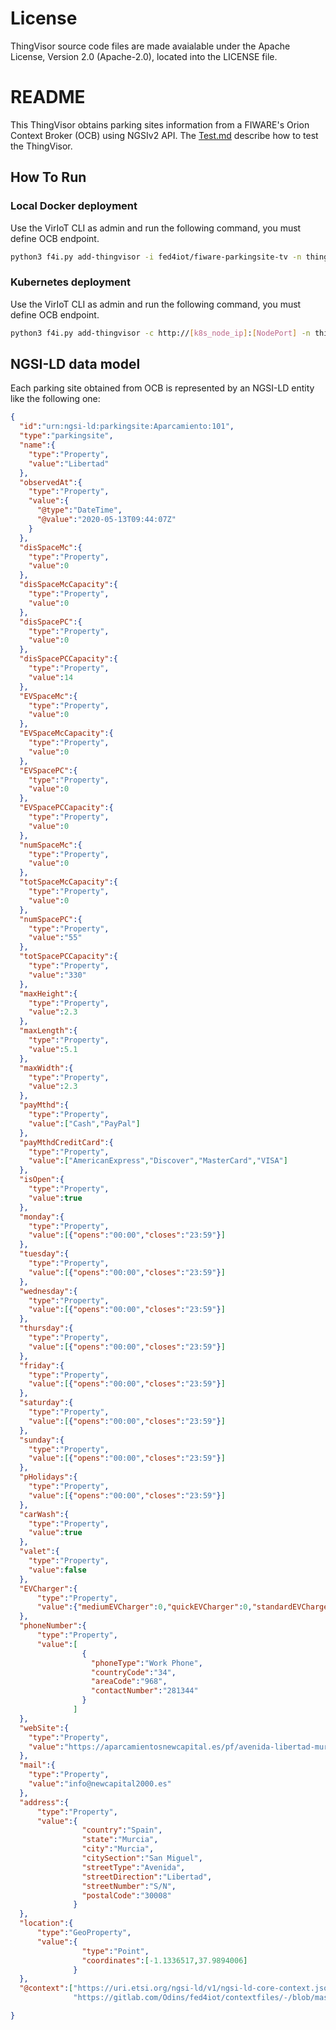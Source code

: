 # License

ThingVisor source code files are made avaialable under the Apache License, Version 2.0 (Apache-2.0), located into the LICENSE file.

# README

This ThingVisor obtains parking sites information from a FIWARE's Orion Context Broker (OCB) using NGSIv2 API.
The [Test.md](./Test.md) describe how to test the ThingVisor.

## How To Run

### Local Docker deployment

Use the VirIoT CLI as admin and run the following command, you must define OCB endpoint.

```bash  
python3 f4i.py add-thingvisor -i fed4iot/fiware-parkingsite-tv -n thingVisorID_ParkingSite -d "thingVisorID_ParkingSite" -p "{'ocb_ip':'<OCB_Public_IP>', 'ocb_port':'<OCB_Port>'}"
```

### Kubernetes deployment

Use the VirIoT CLI as admin and run the following command, you must define OCB endpoint.

```bash  
python3 f4i.py add-thingvisor -c http://[k8s_node_ip]:[NodePort] -n thingVisorID_ParkingSite -d "thingVisorID_ParkingSite" -p "{'ocb_ip':'<OCB_Public_IP>', 'ocb_port':'<OCB_Port>'}" -y "yaml/thingVisor-murcia-parkingsite.yaml"
```

## NGSI-LD data model

Each parking site obtained from OCB is represented by an NGSI-LD entity like the following one:

```json
{
  "id":"urn:ngsi-ld:parkingsite:Aparcamiento:101",
  "type":"parkingsite",
  "name":{
    "type":"Property",
    "value":"Libertad"
  },
  "observedAt":{
    "type":"Property",
    "value":{
      "@type":"DateTime",
      "@value":"2020-05-13T09:44:07Z"
    }
  },
  "disSpaceMc":{ 
    "type":"Property",
    "value":0
  },
  "disSpaceMcCapacity":{
    "type":"Property",
    "value":0
  },
  "disSpacePC":{
    "type":"Property",
    "value":0
  },
  "disSpacePCCapacity":{
    "type":"Property",
    "value":14
  },
  "EVSpaceMc":{
    "type":"Property",
    "value":0
  },
  "EVSpaceMcCapacity":{
    "type":"Property",
    "value":0
  },
  "EVSpacePC":{
    "type":"Property",
    "value":0
  },
  "EVSpacePCCapacity":{
    "type":"Property",
    "value":0
  },
  "numSpaceMc":{
    "type":"Property",
    "value":0
  },
  "totSpaceMcCapacity":{
    "type":"Property",
    "value":0
  },
  "numSpacePC":{
    "type":"Property",
    "value":"55"
  },
  "totSpacePCCapacity":{
    "type":"Property",
    "value":"330"
  },
  "maxHeight":{
    "type":"Property",
    "value":2.3
  },
  "maxLength":{
    "type":"Property",
    "value":5.1
  },
  "maxWidth":{
    "type":"Property",
    "value":2.3
  },
  "payMthd":{
    "type":"Property",
    "value":["Cash","PayPal"]
  },
  "payMthdCreditCard":{
    "type":"Property",
    "value":["AmericanExpress","Discover","MasterCard","VISA"]
  },
  "isOpen":{
    "type":"Property",
    "value":true
  },
  "monday":{
    "type":"Property",
    "value":[{"opens":"00:00","closes":"23:59"}]
  },
  "tuesday":{
    "type":"Property",
    "value":[{"opens":"00:00","closes":"23:59"}]
  },
  "wednesday":{
    "type":"Property",
    "value":[{"opens":"00:00","closes":"23:59"}]
  },
  "thursday":{
    "type":"Property",
    "value":[{"opens":"00:00","closes":"23:59"}]
  },
  "friday":{
    "type":"Property",
    "value":[{"opens":"00:00","closes":"23:59"}]
  },
  "saturday":{
    "type":"Property",
    "value":[{"opens":"00:00","closes":"23:59"}]
  },
  "sunday":{
    "type":"Property",
    "value":[{"opens":"00:00","closes":"23:59"}]
  },
  "pHolidays":{
    "type":"Property",
    "value":[{"opens":"00:00","closes":"23:59"}]
  },
  "carWash":{
    "type":"Property",
    "value":true
  },
  "valet":{
    "type":"Property",
    "value":false
  },
  "EVCharger":{
      "type":"Property",
      "value":{"mediumEVCharger":0,"quickEVCharger":0,"standardEVCharger":0}
  },
  "phoneNumber":{
      "type":"Property",
      "value":[
                {
                  "phoneType":"Work Phone",
                  "countryCode":"34",
                  "areaCode":"968",
                  "contactNumber":"281344"
                }
              ]
  },
  "webSite":{
    "type":"Property",
    "value":"https://aparcamientosnewcapital.es/pf/avenida-libertad-murcia/#info"
  },
  "mail":{
    "type":"Property",
    "value":"info@newcapital2000.es"
  },
  "address":{
      "type":"Property",
      "value":{
                "country":"Spain",
                "state":"Murcia",
                "city":"Murcia",
                "citySection":"San Miguel",
                "streetType":"Avenida",
                "streetDirection":"Libertad",
                "streetNumber":"S/N",
                "postalCode":"30008"
              }
  },
  "location":{
      "type":"GeoProperty",
      "value":{
                "type":"Point",
                "coordinates":[-1.1336517,37.9894006]
              }
  },
  "@context":["https://uri.etsi.org/ngsi-ld/v1/ngsi-ld-core-context.jsonld",
              "https://gitlab.com/Odins/fed4iot/contextfiles/-/blob/master/parkingsite-context.jsonld"]

}

```
